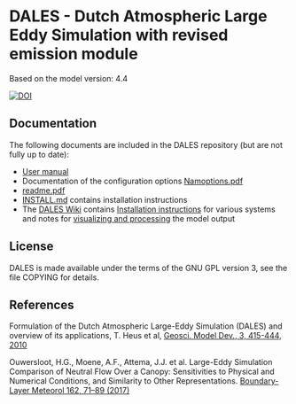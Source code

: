 # DALES - Dutch Atmospheric Large Eddy Simulation with revised emission module
Based on the model version: 4.4

[![DOI](https://zenodo.org/records/6675720.svg)](https://zenodo.org/records/6675720)

## Documentation
The following documents are included in the DALES repository (but are not fully up to date):

* [User manual](https://github.com/dalesteam/dales/blob/master/utils/doc/input/dales-manual.pdf)
* Documentation of the configuration options [Namoptions.pdf](https://github.com/dalesteam/dales/blob/master/utils/doc/input/Namoptions.pdf)
* [readme.pdf](https://github.com/dalesteam/dales/blob/master/utils/doc/input/readme.pdf)
* [INSTALL.md](https://github.com/dalesteam/dales/blob/master/INSTALL.md) contains installation instructions
* The [DALES Wiki](https://github.com/dalesteam/dales/wiki/) contains [Installation instructions](https://github.com/dalesteam/dales/wiki/Installation-notes) for various systems and notes for [visualizing and processing](https://github.com/dalesteam/dales/wiki/Visualizing-and-processing-output) the model output

## License
DALES is made available under the terms of the GNU GPL version 3, see the file COPYING for details.

## References
Formulation of the Dutch Atmospheric Large-Eddy Simulation (DALES) and overview of its applications, T. Heus et al, [Geosci. Model Dev., 3, 415-444, 2010](https://doi.org/10.5194/gmd-3-415-2010)

Ouwersloot, H.G., Moene, A.F., Attema, J.J. et al. Large-Eddy Simulation Comparison of Neutral Flow Over a Canopy: Sensitivities to Physical and Numerical Conditions, and Similarity to Other Representations. [Boundary-Layer Meteorol 162, 71–89 (2017)](https://doi.org/10.1007/s10546-016-0182-5)

